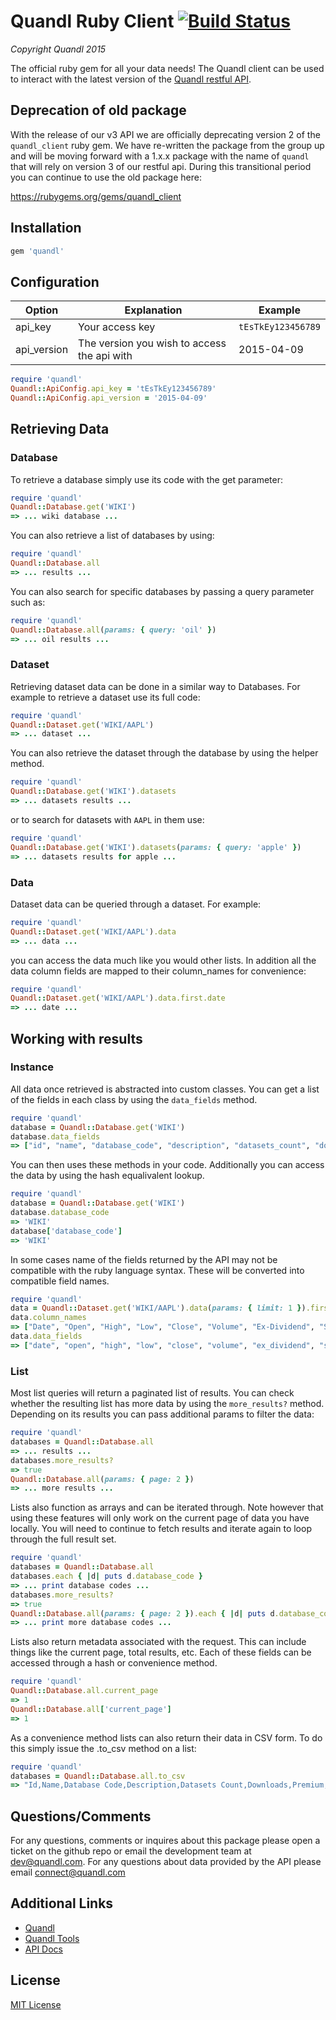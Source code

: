 # Quandl Ruby Client [![Build Status](https://travis-ci.org/quandl/quandl-ruby.svg?branch=master)](https://travis-ci.org/quandl/quandl-ruby)

*Copyright Quandl 2015*

The official ruby gem for all your data needs! The Quandl client can be used to interact with the latest version of the [Quandl restful API](https://www.quandl.com/tools/api).

## Deprecation of old package

With the release of our v3 API we are officially deprecating version 2 of the `quandl_client` ruby gem. We have re-written the package from the group up and will be moving forward with a 1.x.x package with the name of `quandl` that will rely on version 3 of our restful api. During this transitional period you can continue to use the old package here: 

https://rubygems.org/gems/quandl_client


## Installation

```ruby
gem 'quandl'
```

## Configuration

| Option | Explanation | Example |
|---|---|---|
| api_key | Your access key | `tEsTkEy123456789` | Used to identify who you are and provide more access. |
| api_version | The version you wish to access the api with | 2015-04-09 | Can be used to test your code against the latest version without committing to it. |

```ruby
require 'quandl'
Quandl::ApiConfig.api_key = 'tEsTkEy123456789'
Quandl::ApiConfig.api_version = '2015-04-09'
```

## Retrieving Data

### Database

To retrieve a database simply use its code with the get parameter:

```ruby
require 'quandl'
Quandl::Database.get('WIKI')
=> ... wiki database ...
```

You can also retrieve a list of databases by using: 

```ruby
require 'quandl'
Quandl::Database.all
=> ... results ...
```

You can also search for specific databases by passing a query parameter such as:

```ruby
require 'quandl'
Quandl::Database.all(params: { query: 'oil' })
=> ... oil results ...
```

### Dataset

Retrieving dataset data can be done in a similar way to Databases. For example to retrieve a dataset use its full code: 

```ruby
require 'quandl'
Quandl::Dataset.get('WIKI/AAPL')
=> ... dataset ...
```

You can also retrieve the dataset through the database by using the helper method.


```ruby
require 'quandl'
Quandl::Database.get('WIKI').datasets
=> ... datasets results ...
```

or to search for datasets with `AAPL` in them use:

```ruby
require 'quandl'
Quandl::Database.get('WIKI').datasets(params: { query: 'apple' })
=> ... datasets results for apple ...
```

### Data

Dataset data can be queried through a dataset. For example:

```ruby
require 'quandl'
Quandl::Dataset.get('WIKI/AAPL').data
=> ... data ...
```

you can access the data much like you would other lists. In addition all the data column fields are mapped to their column_names for convenience:

```ruby
require 'quandl'
Quandl::Dataset.get('WIKI/AAPL').data.first.date
=> ... date ...
```

## Working with results

### Instance

All data once retrieved is abstracted into custom classes. You can get a list of the fields in each class by using the `data_fields` method.

```ruby
require 'quandl'
database = Quandl::Database.get('WIKI')
database.data_fields
=> ["id", "name", "database_code", "description", "datasets_count", "downloads", "premium", "image"]
```

You can then uses these methods in your code. Additionally you can access the data by using the hash equalivalent lookup.

```ruby
require 'quandl'
database = Quandl::Database.get('WIKI')
database.database_code
=> 'WIKI'
database['database_code']
=> 'WIKI'
```

In some cases name of the fields returned by the API may not be compatible with the ruby language syntax. These will be converted into compatible field names.

```ruby
require 'quandl'
data = Quandl::Dataset.get('WIKI/AAPL').data(params: { limit: 1 }).first
data.column_names
=> ["Date", "Open", "High", "Low", "Close", "Volume", "Ex-Dividend", "Split Ratio", "Adj. Open", "Adj. High", "Adj. Low", "Adj. Close", "Adj. Volume"]
data.data_fields
=> ["date", "open", "high", "low", "close", "volume", "ex_dividend", "split_ratio", "adj_open", "adj_high", "adj_low", "adj_close", "adj_volume"]
```

### List

Most list queries will return a paginated list of results. You can check whether the resulting list has more data by using the `more_results?` method. Depending on its results you can pass additional params to filter the data:

```ruby
require 'quandl'
databases = Quandl::Database.all
=> ... results ...
databases.more_results?
=> true
Quandl::Database.all(params: { page: 2 })
=> ... more results ...
```

Lists also function as arrays and can be iterated through. Note however that using these features will only work on the current page of data you have locally. You will need to continue to fetch results and iterate again to loop through the full result set.

```ruby
require 'quandl'
databases = Quandl::Database.all
databases.each { |d| puts d.database_code }
=> ... print database codes ...
databases.more_results?
=> true
Quandl::Database.all(params: { page: 2 }).each { |d| puts d.database_code }
=> ... print more database codes ...
```

Lists also return metadata associated with the request. This can include things like the current page, total results, etc. Each of these fields can be accessed through a hash or convenience method.

```ruby
require 'quandl'
Quandl::Database.all.current_page
=> 1
Quandl::Database.all['current_page']
=> 1
```

As a convenience method lists can also return their data in CSV form. To do this simply issue the .to_csv method on a list:

```ruby
require 'quandl'
databases = Quandl::Database.all.to_csv
=> "Id,Name,Database Code,Description,Datasets Count,Downloads,Premium,Image,Bundle Ids,Plan ...
```

## Questions/Comments

For any questions, comments or inquires about this package please open a ticket on the github repo or email the development team at <dev@quandl.com>. For any questions about data provided by the API please email connect@quandl.com

## Additional Links

* [Quandl](https://www.quandl.com)
* [Quandl Tools](https://www.quandl.com/tools/api)
* [API Docs](https://www.quandl.com/docs)

## License

[MIT License](http://opensource.org/licenses/MIT)

